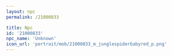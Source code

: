 ```yaml
---
layout: npc
permalink: /21000833

title: Npc
id: '21000833'
npc_name: 'Unknown'
icon_url: 'portrait/mob/21000833_m_junglespiderbabyred_p.png'
---
```

